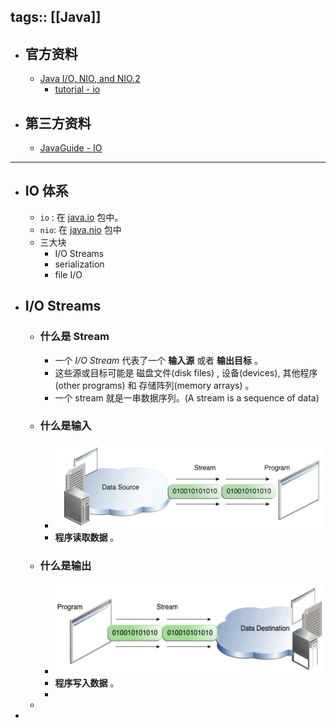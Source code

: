 tags:: [[Java]] 
---

- ## 官方资料
	- [Java I/O, NIO, and NIO.2](https://docs.oracle.com/javase/8/docs/technotes/guides/io/index.html)
		- [tutorial - io](https://docs.oracle.com/javase/tutorial/essential/io/index.html)
- ## 第三方资料
	- [JavaGuide - IO](https://javaguide.cn/java/io/io-basis.html)
- ---
- ## IO 体系
	- `io` : 在 [java.io](https://docs.oracle.com/javase/8/docs/api/java/io/package-summary.html) 包中。
	- `nio`: 在 [java.nio](https://docs.oracle.com/javase/8/docs/api/java/nio/package-summary.html) 包中
	- 三大块
		- I/O Streams
		- serialization
		- file I/O
- ## I/O Streams
	- ### 什么是 Stream
		- 一个 *I/O Stream* 代表了一个 **输入源** 或者 **输出目标** 。
		- 这些源或目标可能是 磁盘文件(disk files) , 设备(devices), 其他程序(other programs) 和 存储阵列(memory arrays) 。
		- 一个 stream 就是一串数据序列。(A stream is a sequence of data)
	- ### 什么是输入
		- ![image.png](../assets/image_1688657091337_0.png)
		- **程序读取数据** 。
	- ### 什么是输出
		- ![image.png](../assets/image_1688657210990_0.png)
		- **程序写入数据** 。
		-
	-
-
